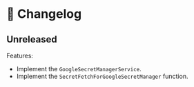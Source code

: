 # 🔖 Changelog

## Unreleased

Features:

- Implement the `GoogleSecretManagerService`.
- Implement the `SecretFetchForGoogleSecretManager` function.
